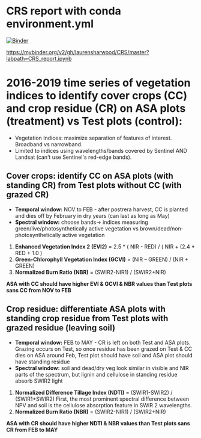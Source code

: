 # CRS report with conda environment.yml

[![Binder](https://mybinder.org/badge_logo.svg)](https://mybinder.org/v2/gh/laurensharwood/CRS/master?labpath=CRS_report.ipynb)

https://mybinder.org/v2/gh/laurensharwood/CRS/master?labpath=CRS_report.ipynb


# 2016-2019 time series of vegetation indices to identify cover crops (CC) and crop residue (CR) on ASA plots (treatment) vs Test plots (control):  
- Vegetation Indices: maximize separation of features of interest. Broadband vs narrowband.  
- Limited to indices using wavelengths/bands covered by Sentinel AND Landsat (can't use Sentinel's red-edge bands).  

## <b>Cover crops:</b> identify CC on ASA plots (with standing CR) from Test plots without CC (with grazed CR)  
- <b>Temporal window:</b> NOV to FEB - after postrera harvest, CC is planted and dies off by February in dry years (can last as long as May)  
- <b>Spectral window:</b> choose bands-> indices measuring green/live/photosynthetically active vegetation vs brown/dead/non-photosynthetically active vegetation  
1) <b>Enhanced Vegetation Index 2 (EVI2)</b> = 2.5 * ( NIR - RED) / ( NIR + (2.4 * RED + 1.0 )    
2) <b>Green-Chlorophyll Vegetation Index (GCVI)</b> = (NIR – GREEN) / (NIR + GREEN)  
2) <b>Normalized Burn Ratio (NBR)</b> = (SWIR2-NIR1) / (SWIR2+NIR) 

<b> ASA with CC should have higher EVI & GCVI & NBR values than Test plots sans CC from NOV to FEB </b>


## <b>Crop residue:</b> differentiate ASA plots with standing crop residue from Test plots with grazed residue (leaving soil)  
- <b>Temporal window:</b> FEB to MAY - CR is left on both Test and ASA plots. Grazing occurs on Test, so once residue has been grazed on Test & CC dies on ASA around Feb, Test plot should have soil and ASA plot should have standing residue  
- <b>Spectral window:</b> soil and dead/dry veg look similar in visible and NIR parts of the spectrum, but lignin and cellulose in standing residue absorb SWIR2 light  
1) <b>Normalized Difference Tillage Index (NDTI)</b> = (SWIR1-SWIR2) / (SWIR1+SWIR2) First, the most prominent spectral difference between NPV and soil is the cellulose absorption feature in SWIR 2 wavelengths.   
2) <b>Normalized Burn Ratio (NBR)</b> = (SWIR2-NIR1) / (SWIR2+NIR) 

<b> ASA with CR should have higher NDTI & NBR values than Test plots sans CR from FEB to MAY </b>
